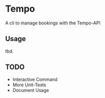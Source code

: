 # Tempo

A cli to manage bookings with the Tempo-API

## Usage

tbd.

## TODO

- Interactive Command
- More Unit-Tests
- Document Usage
